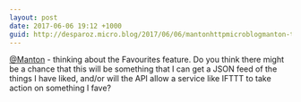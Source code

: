 ```yaml
---
layout: post
date: 2017-06-06 19:12 +1000
guid: http://desparoz.micro.blog/2017/06/06/mantonhttpmicroblogmanton-thinking-about.html
---
```

[@Manton](http://micro.blog/manton) -  thinking about the Favourites feature. Do you think there might be a chance that this will be something that I can get a JSON feed of the things I have liked, and/or will the API allow a service like IFTTT to take action on something I fave?
